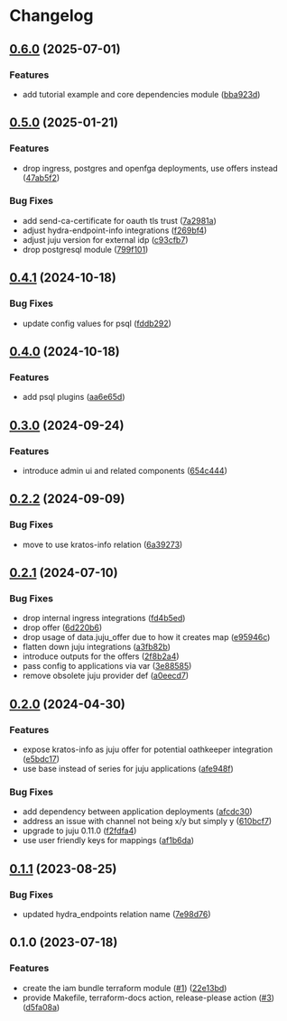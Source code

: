 # Changelog

## [0.6.0](https://github.com/canonical/iam-bundle-integration/compare/v0.5.0...v0.6.0) (2025-07-01)


### Features

* add tutorial example and core dependencies module ([bba923d](https://github.com/canonical/iam-bundle-integration/commit/bba923ddec07c68488fe24ebfa0c2b6aeb124638))

## [0.5.0](https://github.com/canonical/iam-bundle-integration/compare/v0.4.1...v0.5.0) (2025-01-21)


### Features

* drop ingress, postgres and openfga deployments, use offers instead ([47ab5f2](https://github.com/canonical/iam-bundle-integration/commit/47ab5f2573b6c1479d3faa55fbff8c7e0d5bb278))


### Bug Fixes

* add send-ca-certificate for oauth tls trust ([7a2981a](https://github.com/canonical/iam-bundle-integration/commit/7a2981ad3eb0efad8b23385fdbf784c6941cfa0b))
* adjust hydra-endpoint-info integrations ([f269bf4](https://github.com/canonical/iam-bundle-integration/commit/f269bf43e780c10daa783b25979d42fd7cfa2aac))
* adjust juju version for external idp ([c93cfb7](https://github.com/canonical/iam-bundle-integration/commit/c93cfb75c6d4a80ca066c2bd3c227d6435d535eb))
* drop postgresql module ([799f101](https://github.com/canonical/iam-bundle-integration/commit/799f101e84d029edd6d251c86199549d4ae73421))

## [0.4.1](https://github.com/canonical/iam-bundle-integration/compare/v0.4.0...v0.4.1) (2024-10-18)


### Bug Fixes

* update config values for psql ([fddb292](https://github.com/canonical/iam-bundle-integration/commit/fddb2922cd08b36511406835b63757802bfe7786))

## [0.4.0](https://github.com/canonical/iam-bundle-integration/compare/v0.3.0...v0.4.0) (2024-10-18)


### Features

* add psql plugins ([aa6e65d](https://github.com/canonical/iam-bundle-integration/commit/aa6e65d358e8378507bc8e1525d9349cfed91dc7))

## [0.3.0](https://github.com/canonical/iam-bundle-integration/compare/v0.2.2...v0.3.0) (2024-09-24)


### Features

* introduce admin ui and related components ([654c444](https://github.com/canonical/iam-bundle-integration/commit/654c44449e1927a05dd49079c6d5d85c74d37e97))

## [0.2.2](https://github.com/canonical/iam-bundle-integration/compare/v0.2.1...v0.2.2) (2024-09-09)


### Bug Fixes

* move to use kratos-info relation ([6a39273](https://github.com/canonical/iam-bundle-integration/commit/6a392731a3060bb68ce400b30f50e3734fd8caa5))

## [0.2.1](https://github.com/canonical/iam-bundle-integration/compare/v0.2.0...v0.2.1) (2024-07-10)


### Bug Fixes

* drop internal ingress integrations ([fd4b5ed](https://github.com/canonical/iam-bundle-integration/commit/fd4b5ed624069e658ad52cd56352b328dbe99c87))
* drop offer ([6d220b6](https://github.com/canonical/iam-bundle-integration/commit/6d220b62e24e82da14075531d79ed13ed8c27f6c))
* drop usage of data.juju_offer due to how it creates map ([e95946c](https://github.com/canonical/iam-bundle-integration/commit/e95946cd34571878a15192a574f2dcebc31e0059))
* flatten down juju integrations ([a3fb82b](https://github.com/canonical/iam-bundle-integration/commit/a3fb82b514b389785712a7b8114de7aa2b4c832e))
* introduce outputs for the offers ([2f8b2a4](https://github.com/canonical/iam-bundle-integration/commit/2f8b2a452777f7da13c59c9391f05856fb6d70c4))
* pass config to applications via var ([3e88585](https://github.com/canonical/iam-bundle-integration/commit/3e8858554c51f0d22e02835155d9945774dfa53e))
* remove obsolete juju provider def ([a0eecd7](https://github.com/canonical/iam-bundle-integration/commit/a0eecd73dc7ee863118d60e934e1326a78c1fb7f))

## [0.2.0](https://github.com/canonical/iam-bundle-integration/compare/v0.1.1...v0.2.0) (2024-04-30)


### Features

* expose kratos-info as juju offer for potential oathkeeper integration ([e5bdc17](https://github.com/canonical/iam-bundle-integration/commit/e5bdc17a86bb4c451719b0b08a3ebb831eba31be))
* use base instead of series for juju applications ([afe948f](https://github.com/canonical/iam-bundle-integration/commit/afe948f9e8e7f0465841a319a61915d80165360e))


### Bug Fixes

* add dependency between application deployments ([afcdc30](https://github.com/canonical/iam-bundle-integration/commit/afcdc30792ee081ced2347dffd30a769d004b417))
* address an issue with channel not being x/y but simply y ([610bcf7](https://github.com/canonical/iam-bundle-integration/commit/610bcf78732ccb605c8f007c5017101f111618a3))
* upgrade to juju 0.11.0 ([f2fdfa4](https://github.com/canonical/iam-bundle-integration/commit/f2fdfa4a53a44306d880b6eaaef711292d2f0200))
* use user friendly keys for mappings ([af1b6da](https://github.com/canonical/iam-bundle-integration/commit/af1b6daa2fe6410ab502ecac7956383972de6603))

## [0.1.1](https://github.com/canonical/iam-bundle-integration/compare/v0.1.0...v0.1.1) (2023-08-25)


### Bug Fixes

* updated hydra_endpoints relation name ([7e98d76](https://github.com/canonical/iam-bundle-integration/commit/7e98d76e99938e56df42e8fd88193e4cdbaa3bec))

## 0.1.0 (2023-07-18)


### Features

* create the iam bundle terraform module ([#1](https://github.com/canonical/iam-bundle-integration/issues/1)) ([22e13bd](https://github.com/canonical/iam-bundle-integration/commit/22e13bd5a1ad8b05a919eb0e2fe687c6826784db))
* provide Makefile, terraform-docs action, release-please action ([#3](https://github.com/canonical/iam-bundle-integration/issues/3)) ([d5fa08a](https://github.com/canonical/iam-bundle-integration/commit/d5fa08a3d2386117b1665cc275badc7b4b7847ed))

